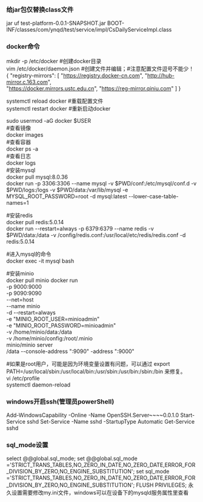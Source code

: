### 给jar包仅替换class文件
jar uf test-platform-0.0.1-SNAPSHOT.jar BOOT-INF/classes/com/ynqd/test/service/impl/CsDailyServiceImpl.class

### docker命令
mkdir -p /etc/docker #创建docker目录  
vim /etc/docker/daemon.json #创建文件并编辑；#注意配置文件逗号不能少！  
{
"registry-mirrors": [ 
"https://registry.docker-cn.com",
"http://hub-mirror.c.163.com",  
"https://docker.mirrors.ustc.edu.cn",
"https://reg-mirror.qiniu.com"
]
}  

systemctl reload docker #重载配置文件  
systemctl restart docker #重新启动docker  

sudo usermod -aG docker $USER  
#查看镜像  
docker images  
#查看容器  
docker ps -a  
#查看日志  
docker logs  
#安装mysql  
docker pull mysql:8.0.36  
docker run -p 3306:3306 --name mysql -v $PWD/conf:/etc/mysql/conf.d -v $PWD/logs:/logs -v $PWD/data:/var/lib/mysql -e MYSQL_ROOT_PASSWORD=root -d mysql:latest --lower-case-table-names=1  

#安装redis  
docker pull redis:5.0.14  
docker run --restart=always -p 6379:6379 --name redis -v $PWD/data:/data -v /config/redis.conf:/usr/local/etc/redis/redis.conf -d redis:5.0.14  

#进入mysql的命令  
docker exec -it mysql bash  

#安装minio  
docker pull minio
docker run \
-p 9000:9000 \
-p 9090:9090 \
--net=host \
--name minio \
-d --restart=always \
-e "MINIO_ROOT_USER=minioadmin" \
-e "MINIO_ROOT_PASSWORD=minioadmin" \
-v /home/minio/data:/data \
-v /home/minio/config:/root/.minio \
minio/minio  server \
/data --console-address ":9090" -address ":9000"  

#如果是root用户，可能是因为环境变量设置有问题，可以通过
export PATH=/usr/local/sbin:/usr/local/bin:/usr/sbin:/usr/bin:/sbin:/bin
来修复。  
vi /etc/profile  
systemctl daemon-reload  


### windows开启ssh(管理员powerShell)
Add-WindowsCapability -Online -Name OpenSSH.Server~~~~0.0.1.0
Start-Service sshd
Set-Service -Name sshd -StartupType Automatic
Get-Service sshd

### sql_mode设置
select  @@global.sql_mode;
set @@global.sql_mode ='STRICT_TRANS_TABLES,NO_ZERO_IN_DATE,NO_ZERO_DATE,ERROR_FOR_DIVISION_BY_ZERO,NO_ENGINE_SUBSTITUTION';
set sql_mode ='STRICT_TRANS_TABLES,NO_ZERO_IN_DATE,NO_ZERO_DATE,ERROR_FOR_DIVISION_BY_ZERO,NO_ENGINE_SUBSTITUTION';
FLUSH PRIVILEGES;
永久设置需要修改my.ini文件，windows可以在设备下的mysqld服务属性里查看
